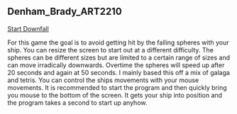 ## Denham_Brady_ART2210

[Start Downfall](https://bdenha3.github.io/Denham_Brady_ART2210/Denham_Brady_Game_Project/Project_2.html)

For this game the goal is to avoid getting hit by the falling spheres with your ship.
You can resize the screen to start out at a different difficulty.
The spheres can be different sizes but are limited to a certain range of sizes and can move irradically downwards.
Overtime the spheres will speed up after 20 seconds and again at 50 seconds.
I mainly based this off a mix of galaga and tetris.
You can control the ships movements with your mouse movements.
It is recommended to start the program and then quickly bring you mouse to the bottom of the screen.
It gets your ship into position and the program takes a second to start up anyhow.


